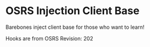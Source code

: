 # OSRS Injection Client Base

Barebones inject client base for those who want to learn!

Hooks are from OSRS Revision: 202
